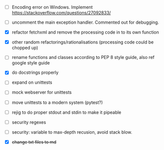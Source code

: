 - [ ] Encoding error on Windows. Implement https://stackoverflow.com/questions/27092833/

- [ ] uncomment the main exception handler. Commented out for debugging.

- [x] refactor fetchxml and remove the processing code in to its own function

- [x] other random refactorings/rationalisations (processing code could be chopped up)

- [ ] rename functions and classes according to PEP 8 style guide, also ref google style guide

- [x] do docstrings properly

- [ ] expand on unittests

- [ ] mock webserver for unittests

- [ ] move unittests to a modern system (pytest?)

- [ ] rejig to do proper stdout and stdin to make it pipeable

- [ ] security regexes

- [ ] security: variable to max-depth recusion, avoid stack blow.

- [X] ~~change txt files to md~~

